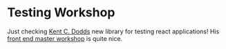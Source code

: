 # Testing Workshop

Just checking [Kent C. Dodds](https://kentcdodds.com) new library for testing react applications! His [front end master workshop](https://frontendmasters.com/courses/testing-react/) is quite nice.

